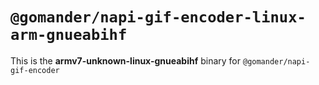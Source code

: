 # `@gomander/napi-gif-encoder-linux-arm-gnueabihf`

This is the **armv7-unknown-linux-gnueabihf** binary for `@gomander/napi-gif-encoder`
